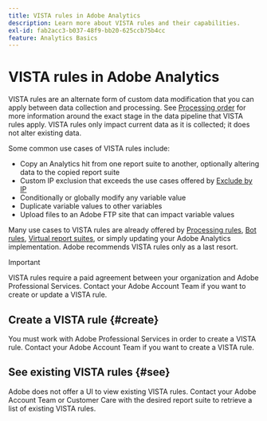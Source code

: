 ```yaml
---
title: VISTA rules in Adobe Analytics
description: Learn more about VISTA rules and their capabilities.
exl-id: fab2acc3-b037-48f9-bb20-625ccb75b4cc
feature: Analytics Basics
---
```

# VISTA rules in Adobe Analytics

VISTA rules are an alternate form of custom data modification that you can apply between data collection and processing. See [Processing order](processing-order.md) for more information around the exact stage in the data pipeline that VISTA rules apply. VISTA rules only impact current data as it is collected; it does not alter existing data.

Some common use cases of VISTA rules include:

* Copy an Analytics hit from one report suite to another, optionally altering data to the copied report suite
* Custom IP exclusion that exceeds the use cases offered by [Exclude by IP](/help/admin/tools/exclude-ip.md)
* Conditionally or globally modify any variable value
* Duplicate variable values to other variables
* Upload files to an Adobe FTP site that can impact variable values

Many use cases to VISTA rules are already offered by [Processing rules](/help/admin/tools/c-manage-report-suites/c-edit-report-suites/general/processing-rules/pr-overview.md), [Bot rules](/help/admin/tools/c-manage-report-suites/c-edit-report-suites/general/bot-removal/bot-rules.md), [Virtual report suites](/help/components/vrs/vrs-about.md), or simply updating your Adobe Analytics implementation. Adobe recommends VISTA rules only as a last resort.

>[!IMPORTANT]
>
>VISTA rules require a paid agreement between your organization and Adobe Professional Services. Contact your Adobe Account Team if you want to create or update a VISTA rule.

## Create a VISTA rule {#create}

You must work with Adobe Professional Services in order to create a VISTA rule. Contact your Adobe Account Team if you want to create a VISTA rule.

## See existing VISTA rules {#see}

Adobe does not offer a UI to view existing VISTA rules. Contact your Adobe Account Team or Customer Care with the desired report suite to retrieve a list of existing VISTA rules.
